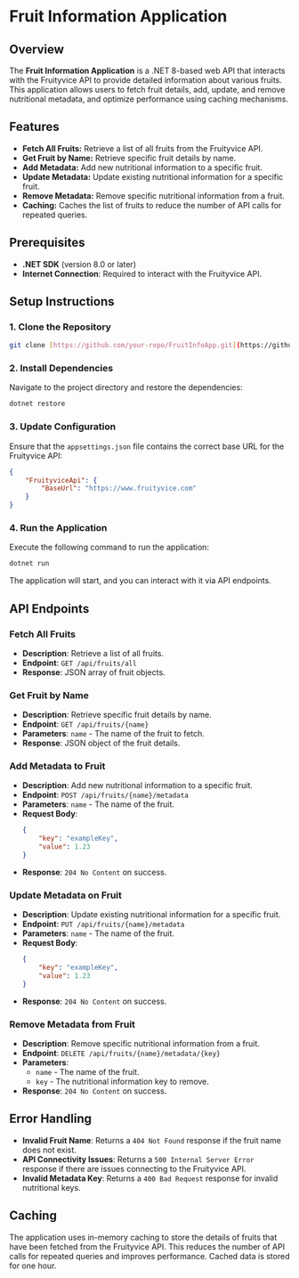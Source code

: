 
# Fruit Information Application

## Overview

The **Fruit Information Application** is a .NET 8-based web API that interacts with the Fruityvice API to provide detailed information about various fruits. This application allows users to fetch fruit details, add, update, and remove nutritional metadata, and optimize performance using caching mechanisms.

## Features

- **Fetch All Fruits:** Retrieve a list of all fruits from the Fruityvice API.
- **Get Fruit by Name:** Retrieve specific fruit details by name.
- **Add Metadata:** Add new nutritional information to a specific fruit.
- **Update Metadata:** Update existing nutritional information for a specific fruit.
- **Remove Metadata:** Remove specific nutritional information from a fruit.
- **Caching:** Caches the list of fruits to reduce the number of API calls for repeated queries.

## Prerequisites

- **.NET SDK** (version 8.0 or later)
- **Internet Connection**: Required to interact with the Fruityvice API.

## Setup Instructions

### 1. Clone the Repository

```bash
git clone [https://github.com/your-repo/FruitInfoApp.git](https://github.com/tamarastanikevska999/fruit-system.git)
```

### 2. Install Dependencies

Navigate to the project directory and restore the dependencies:

```bash
dotnet restore
```

### 3. Update Configuration

Ensure that the `appsettings.json` file contains the correct base URL for the Fruityvice API:

```json
{
    "FruityviceApi": {
        "BaseUrl": "https://www.fruityvice.com"
    }
}
```

### 4. Run the Application

Execute the following command to run the application:

```bash
dotnet run
```

The application will start, and you can interact with it via API endpoints.

## API Endpoints

### Fetch All Fruits

- **Description**: Retrieve a list of all fruits.
- **Endpoint**: `GET /api/fruits/all`
- **Response**: JSON array of fruit objects.

### Get Fruit by Name

- **Description**: Retrieve specific fruit details by name.
- **Endpoint**: `GET /api/fruits/{name}`
- **Parameters**: `name` - The name of the fruit to fetch.
- **Response**: JSON object of the fruit details.

### Add Metadata to Fruit

- **Description**: Add new nutritional information to a specific fruit.
- **Endpoint**: `POST /api/fruits/{name}/metadata`
- **Parameters**: `name` - The name of the fruit.
- **Request Body**: 
  ```json
  {
      "key": "exampleKey",
      "value": 1.23
  }
  ```
- **Response**: `204 No Content` on success.

### Update Metadata on Fruit

- **Description**: Update existing nutritional information for a specific fruit.
- **Endpoint**: `PUT /api/fruits/{name}/metadata`
- **Parameters**: `name` - The name of the fruit.
- **Request Body**: 
  ```json
  {
      "key": "exampleKey",
      "value": 1.23
  }
  ```
- **Response**: `204 No Content` on success.

### Remove Metadata from Fruit

- **Description**: Remove specific nutritional information from a fruit.
- **Endpoint**: `DELETE /api/fruits/{name}/metadata/{key}`
- **Parameters**: 
  - `name` - The name of the fruit.
  - `key` - The nutritional information key to remove.
- **Response**: `204 No Content` on success.

## Error Handling

- **Invalid Fruit Name**: Returns a `404 Not Found` response if the fruit name does not exist.
- **API Connectivity Issues**: Returns a `500 Internal Server Error` response if there are issues connecting to the Fruityvice API.
- **Invalid Metadata Key**: Returns a `400 Bad Request` response for invalid nutritional keys.

## Caching

The application uses in-memory caching to store the details of fruits that have been fetched from the Fruityvice API. This reduces the number of API calls for repeated queries and improves performance. Cached data is stored for one hour.
